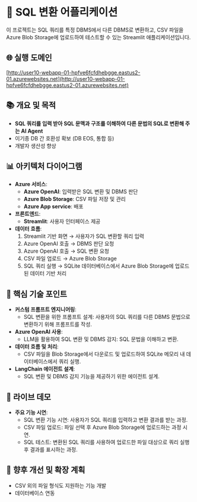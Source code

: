 # 🔧 SQL 변환 어플리케이션  
  
이 프로젝트는 SQL 쿼리를 특정 DBMS에서 다른 DBMS로 변환하고, CSV 파일을 Azure Blob Storage에 업로드하여 테스트할 수 있는 Streamlit 애플리케이션입니다.  
   
## 🌐 실행 도메인  
[http://user10-webapp-01-hpfve6fcfdhebgge.eastus2-01.azurewebsites.net](http://user10-webapp-01-hpfve6fcfdhebgge.eastus2-01.azurewebsites.net)  
  
## 📚 개요 및 목적  
- **SQL 쿼리를 입력 받아 SQL 문맥과 구조를 이해하여 다른 문법의 SQL로 변환해 주는 AI Agent**  
- 이기종 DB 간 호환성 확보 (DB EOS, 통합 등)
- 개발자 생산성 향상  
  
## 📊 아키텍처 다이어그램  
- **Azure 서비스**:
  - **Azure OpenAI**: 입력받은 SQL 변환 및 DBMS 판단
  - **Azure Blob Storage**: CSV 파일 저장 및 관리
  - **Azure App service**: 배포
- **프론트엔드**:  
  - **Streamlit**: 사용자 인터페이스 제공  
- **데이터 흐름**:  
  1. Streamlit 기반 화면 → 사용자가 SQL 변환할 쿼리 입력  
  2. Azure OpenAI 호출 → DBMS 판단 요청
  3. Azure OpenAI 호출 → SQL 변환 요청  
  4. CSV 파일 업로드 → Azure Blob Storage  
  5. SQL 쿼리 실행 → SQLite 데이터베이스에서 Azure Blob Storage에 업로드된 데이터 기반 처리  
  
## 🔑 핵심 기술 포인트  
- **커스텀 프롬프트 엔지니어링**:  
  - SQL 변환을 위한 프롬프트 설계: 사용자의 SQL 쿼리를 다른 DBMS 문법으로 변환하기 위해 프롬프트를 작성.  
- **Azure OpenAI 사용**:  
  - LLM을 활용하여 SQL 변환 및 DBMS 감지: SQL 문법을 이해하고 변환.  
- **데이터 흐름 및 처리**:  
  - CSV 파일을 Blob Storage에서 다운로드 및 업로드하여 SQLite 메모리 내 데이터베이스에서 쿼리 실행.  
- **LangChain 에이전트 설계**:  
  - SQL 변환 및 DBMS 감지 기능을 제공하기 위한 에이전트 설계.  
  
## 🚀 라이브 데모  
- **주요 기능 시연**:  
  - SQL 변환 기능 시연: 사용자가 SQL 쿼리를 입력하고 변환 결과를 받는 과정.  
  - CSV 파일 업로드: 파일 선택 후 Azure Blob Storage에 업로드하는 과정 시연.  
  - SQL 테스트: 변환된 SQL 쿼리를 사용하여 업로드한 파일 대상으로 쿼리 실행 후 결과를 표시하는 과정.  
  
## 🔄 향후 개선 및 확장 계획  
- CSV 외의 파일 형식도 지원하는 기능 개발  
- 데이터베이스 연동  
